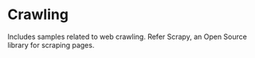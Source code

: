 # Crawling
Includes samples related to web crawling.
Refer Scrapy, an Open Source library for scraping pages. 

